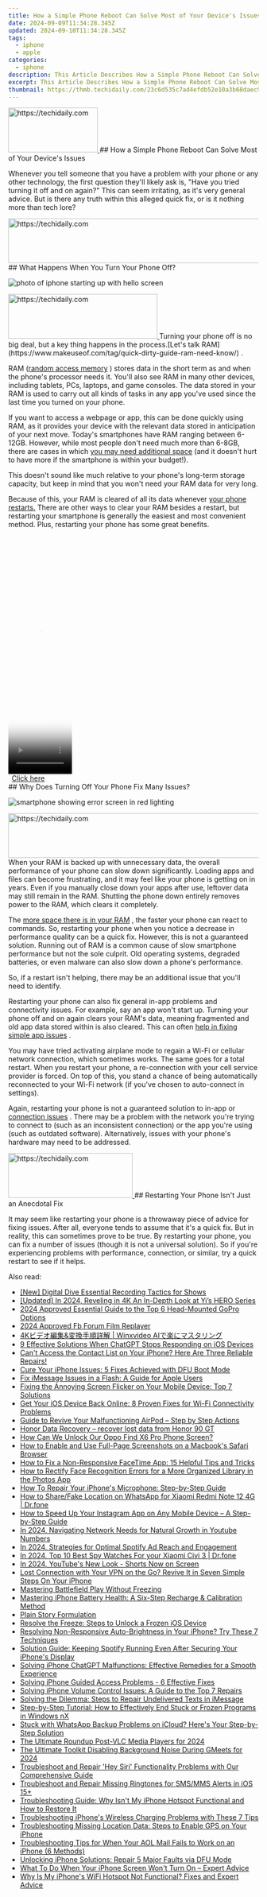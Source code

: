 ```yaml
---
title: How a Simple Phone Reboot Can Solve Most of Your Device's Issues
date: 2024-09-09T11:34:28.345Z
updated: 2024-09-10T11:34:28.345Z
tags:
  - iphone
  - apple
categories:
  - iphone
description: This Article Describes How a Simple Phone Reboot Can Solve Most of Your Device's Issues
excerpt: This Article Describes How a Simple Phone Reboot Can Solve Most of Your Device's Issues
thumbnail: https://thmb.techidaily.com/23c6d535c7ad4efdb52e10a3b68daec9ba5e42c7de8a668e1d922d4dde09167a.jpg
---
```


<!-- affiliate ads begin -->
<a href="https://aligracehair.sjv.io/c/5597632/2135367/19272" target="_top" id="2135367">
  <img src="//a.impactradius-go.com/display-ad/19272-2135367" border="0" alt="https://techidaily.com" width="180" height="90"/>
</a>
<img height="0" width="0" src="https://aligracehair.sjv.io/i/5597632/2135367/19272" style="position:absolute;visibility:hidden;" border="0" />
<!-- affiliate ads end -->
## How a Simple Phone Reboot Can Solve Most of Your Device's Issues

 Whenever you tell someone that you have a problem with your phone or any other technology, the first question they'll likely ask is, "Have you tried turning it off and on again?" This can seem irritating, as it's very general advice. But is there any truth within this alleged quick fix, or is it nothing more than tech lore?

<!-- affiliate ads begin -->
<a href="https://ephamedtechinc.pxf.io/c/5597632/2130529/26400" target="_top" id="2130529">
  <img src="//a.impactradius-go.com/display-ad/26400-2130529" border="0" alt="https://techidaily.com" width="728" height="90"/>
</a>
<img height="0" width="0" src="https://ephamedtechinc.pxf.io/i/5597632/2130529/26400" style="position:absolute;visibility:hidden;" border="0" />
<!-- affiliate ads end -->
## What Happens When You Turn Your Phone Off?

![photo of iphone starting up with hello screen](https://static1.makeuseofimages.com/wordpress/wp-content/uploads/2022/11/iphone-start-hello.jpg)

<!-- affiliate ads begin -->
<a href="https://aligracehair.sjv.io/c/5597632/2115946/19272" target="_top" id="2115946">
  <img src="//a.impactradius-go.com/display-ad/19272-2115946" border="0" alt="https://techidaily.com" width="300" height="90"/>
</a>
<img height="0" width="0" src="https://aligracehair.sjv.io/i/5597632/2115946/19272" style="position:absolute;visibility:hidden;" border="0" />
<!-- affiliate ads end -->
 Turning your phone off is no big deal, but a key thing happens in the process.[Let's talk RAM](https://www.makeuseof.com/tag/quick-dirty-guide-ram-need-know/) .

 RAM ([random access memory](https://www.makeuseof.com/tag/8-terms-need-know-buying-computer-ram/) ) stores data in the short term as and when the phone's processor needs it. You'll also see RAM in many other devices, including tablets, PCs, laptops, and game consoles. The data stored in your RAM is used to carry out all kinds of tasks in any app you've used since the last time you turned on your phone.

 If you want to access a webpage or app, this can be done quickly using RAM, as it provides your device with the relevant data stored in anticipation of your next move. Today's smartphones have RAM ranging between 6-12GB. However, while most people don't need much more than 6-8GB, there are cases in which [you may need additional space](https://www.makeuseof.com/how-much-ram-smartphone-need/) (and it doesn't hurt to have more if the smartphone is within your budget!).

 This doesn't sound like much relative to your phone's long-term storage capacity, but keep in mind that you won't need your RAM data for very long.

 Because of this, your RAM is cleared of all its data whenever [your phone restarts.](https://www.makeuseof.com/android-restarting-fixes/) There are other ways to clear your RAM besides a restart, but restarting your smartphone is generally the easiest and most convenient method. Plus, restarting your phone has some great benefits.

<!-- affiliate ads begin -->
<span id="1993647">
					<video width="128" height="480" style="cursor:pointer"
           poster="//a.impactradius-go.com/display-clicktoplayimage/1993647.png"
           onclick="if(!this.playClicked){this.play();this.setAttribute('controls',true);this.playClicked=true;}">
	   <source src="//a.impactradius-go.com/display-ad/22993-1993647">
	   <img src="//a.impactradius-go.com/display-clicktoplayimage/1993647.png" style="border: none; height: 100%; width: 100%; object-fit: contain">
	</video>
	<div style="width:80px;text-align:center"><a href="javascript:window.open(decodeURIComponent('https%3A%2F%2Fhomestyler.sjv.io%2Fc%2F5597632%2F1993647%2F22993'), '_blank');void(0);">Click here</a></div>
</span>
<img height="0" width="0" src="https://imp.pxf.io/i/5597632/1993647/22993" style="position:absolute;visibility:hidden;" border="0" />
<!-- affiliate ads end -->
## Why Does Turning Off Your Phone Fix Many Issues?

![smartphone showing error screen in red lighting](https://static1.makeuseofimages.com/wordpress/wp-content/uploads/2022/11/red-error-smartphone.jpg)

<!-- affiliate ads begin -->
<a href="https://aligracehair.sjv.io/c/5597632/2115951/19272" target="_top" id="2115951">
  <img src="//a.impactradius-go.com/display-ad/19272-2115951" border="0" alt="https://techidaily.com" width="728" height="90"/>
</a>
<img height="0" width="0" src="https://aligracehair.sjv.io/i/5597632/2115951/19272" style="position:absolute;visibility:hidden;" border="0" />
<!-- affiliate ads end -->
 When your RAM is backed up with unnecessary data, the overall performance of your phone can slow down significantly. Loading apps and files can become frustrating, and it may feel like your phone is getting on in years. Even if you manually close down your apps after use, leftover data may still remain in the RAM. Shutting the phone down entirely removes power to the RAM, which clears it completely.

 The [more space there is in your RAM](https://www.makeuseof.com/tag/5-ways-clear-memory-increase-ram-windows-computer/) , the faster your phone can react to commands. So, restarting your phone when you notice a decrease in performance quality can be a quick fix. However, this is not a guaranteed solution. Running out of RAM is a common cause of slow smartphone performance but not the sole culprit. Old operating systems, degraded batteries, or even malware can also slow down a phone's performance.

 So, if a restart isn't helping, there may be an additional issue that you'll need to identify.

 Restarting your phone can also fix general in-app problems and connectivity issues. For example, say an app won't start up. Turning your phone off and on again clears your RAM's data, meaning fragmented and old app data stored within is also cleared. This can often [help in fixing simple app issues](https://www.makeuseof.com/fix-android-apps-crashing/) .

 You may have tried activating airplane mode to regain a Wi-Fi or cellular network connection, which sometimes works. The same goes for a total restart. When you restart your phone, a re-connection with your cell service provider is forced. On top of this, you stand a chance of being automatically reconnected to your Wi-Fi network (if you've chosen to auto-connect in settings).

 Again, restarting your phone is not a guaranteed solution to in-app or [connection issues](https://www.makeuseof.com/tag/reasons-slow-internet-speed-smartphone/) . There may be a problem with the network you're trying to connect to (such as an inconsistent connection) or the app you're using (such as outdated software). Alternatively, issues with your phone's hardware may need to be addressed.

<!-- affiliate ads begin -->
<a href="https://bluettius.sjv.io/c/5597632/2139108/17108" target="_top" id="2139108">
  <img src="//a.impactradius-go.com/display-ad/17108-2139108" border="0" alt="https://techidaily.com" width="250" height="90"/>
</a>
<img height="0" width="0" src="https://bluettius.sjv.io/i/5597632/2139108/17108" style="position:absolute;visibility:hidden;" border="0" />
<!-- affiliate ads end -->
## Restarting Your Phone Isn't Just an Anecdotal Fix

 It may seem like restarting your phone is a throwaway piece of advice for fixing issues. After all, everyone tends to assume that it's a quick fix. But in reality, this can sometimes prove to be true. By restarting your phone, you can fix a number of issues (though it is not a universal solution). So if you're experiencing problems with performance, connection, or similar, try a quick restart to see if it helps.

<ins class="adsbygoogle"
     style="display:block"
     data-ad-format="autorelaxed"
     data-ad-client="ca-pub-7571918770474297"
     data-ad-slot="1223367746"></ins>



<ins class="adsbygoogle"
     style="display:block"
     data-ad-client="ca-pub-7571918770474297"
     data-ad-slot="8358498916"
     data-ad-format="auto"
     data-full-width-responsive="true"></ins>

<span class="atpl-alsoreadstyle">Also read:</span>
<div><ul>
<li><a href="https://desktop-recording.techidaily.com/new-digital-dive-essential-recording-tactics-for-shows/"><u>[New] Digital Dive Essential Recording Tactics for Shows</u></a></li>
<li><a href="https://fox-friendly.techidaily.com/updated-in-2024-reveling-in-4k-an-in-depth-look-at-yis-hero-series/"><u>[Updated] In 2024, Reveling in 4K An In-Depth Look at Yi’s HERO Series</u></a></li>
<li><a href="https://article-files.techidaily.com/2024-approved-essential-guide-to-the-top-6-head-mounted-gopro-options/"><u>2024 Approved Essential Guide to the Top 6 Head-Mounted GoPro Options</u></a></li>
<li><a href="https://facebook-clips.techidaily.com/2024-approved-fb-forum-film-replayer/"><u>2024 Approved Fb Forum Film Replayer</u></a></li>
<li><a href="https://vp-tips.techidaily.com/4kand-winxvideo-ai/"><u>4Kビデオ編集&変換手順詳解 | Winxvideo AIで楽にマスタリング</u></a></li>
<li><a href="https://fox-that.techidaily.com/9-effective-solutions-when-chatgpt-stops-responding-on-ios-devices/"><u>9 Effective Solutions When ChatGPT Stops Responding on iOS Devices</u></a></li>
<li><a href="https://fox-that.techidaily.com/1721478816595-cant-access-the-contact-list-on-your-iphone-here-are-three-reliable-repairs/"><u>Can't Access the Contact List on Your iPhone? Here Are Three Reliable Repairs!</u></a></li>
<li><a href="https://fox-that.techidaily.com/cure-your-iphone-issues-5-fixes-achieved-with-dfu-boot-mode/"><u>Cure Your iPhone Issues: 5 Fixes Achieved with DFU Boot Mode</u></a></li>
<li><a href="https://fox-that.techidaily.com/fix-imessage-issues-in-a-flash-a-guide-for-apple-users/"><u>Fix iMessage Issues in a Flash: A Guide for Apple Users</u></a></li>
<li><a href="https://fox-that.techidaily.com/fixing-the-annoying-screen-flicker-on-your-mobile-device-top-7-solutions/"><u>Fixing the Annoying Screen Flicker on Your Mobile Device: Top 7 Solutions</u></a></li>
<li><a href="https://fox-that.techidaily.com/get-your-ios-device-back-online-8-proven-fixes-for-wi-fi-connectivity-problems/"><u>Get Your iOS Device Back Online: 8 Proven Fixes for Wi-Fi Connectivity Problems</u></a></li>
<li><a href="https://fox-that.techidaily.com/guide-to-revive-your-malfunctioning-airpod-step-by-step-actions/"><u>Guide to Revive Your Malfunctioning AirPod – Step by Step Actions</u></a></li>
<li><a href="https://phone-solutions.techidaily.com/honor-data-recovery-recover-lost-data-from-honor-90-gt-by-fonelab-android-recover-data/"><u>Honor Data Recovery – recover lost data from Honor 90 GT</u></a></li>
<li><a href="https://easy-unlock-android.techidaily.com/how-can-we-unlock-our-oppo-find-x6-pro-phone-screen-by-drfone-android/"><u>How Can We Unlock Our Oppo Find X6 Pro Phone Screen?</u></a></li>
<li><a href="https://fox-that.techidaily.com/how-to-enable-and-use-full-page-screenshots-on-a-macbooks-safari-browser/"><u>How to Enable and Use Full-Page Screenshots on a Macbook's Safari Browser</u></a></li>
<li><a href="https://fox-that.techidaily.com/how-to-fix-a-non-responsive-facetime-app-15-helpful-tips-and-tricks/"><u>How to Fix a Non-Responsive FaceTime App: 15 Helpful Tips and Tricks</u></a></li>
<li><a href="https://fox-that.techidaily.com/how-to-rectify-face-recognition-errors-for-a-more-organized-library-in-the-photos-app/"><u>How to Rectify Face Recognition Errors for a More Organized Library in the Photos App</u></a></li>
<li><a href="https://fox-that.techidaily.com/how-to-repair-your-iphones-microphone-step-by-step-guide/"><u>How To Repair Your iPhone's Microphone: Step-by-Step Guide</u></a></li>
<li><a href="https://fix-guide.techidaily.com/how-to-sharefake-location-on-whatsapp-for-xiaomi-redmi-note-12-4g-drfone-by-drfone-virtual-android/"><u>How to Share/Fake Location on WhatsApp for Xiaomi Redmi Note 12 4G | Dr.fone</u></a></li>
<li><a href="https://fox-that.techidaily.com/how-to-speed-up-your-instagram-app-on-any-mobile-device-a-step-by-step-guide/"><u>How to Speed Up Your Instagram App on Any Mobile Device – A Step-by-Step Guide</u></a></li>
<li><a href="https://extra-approaches.techidaily.com/in-2024-navigating-network-needs-for-natural-growth-in-youtube-numbers/"><u>In 2024, Navigating Network Needs for Natural Growth in Youtube Numbers</u></a></li>
<li><a href="https://some-approaches.techidaily.com/in-2024-strategies-for-optimal-spotify-ad-reach-and-engagement/"><u>In 2024, Strategies for Optimal Spotify Ad Reach and Engagement</u></a></li>
<li><a href="https://android-location-track.techidaily.com/in-2024-top-10-best-spy-watches-for-your-xiaomi-civi-3-drfone-by-drfone-virtual-android/"><u>In 2024, Top 10 Best Spy Watches For your Xiaomi Civi 3 | Dr.fone</u></a></li>
<li><a href="https://youtube-webster.techidaily.com/24-youtubes-new-look-shorts-now-on-screen/"><u>In 2024, YouTube's New Look - Shorts Now on Screen</u></a></li>
<li><a href="https://fox-that.techidaily.com/lost-connection-with-your-vpn-on-the-go-revive-it-in-seven-simple-steps-on-your-iphone/"><u>Lost Connection with Your VPN on the Go? Revive It in Seven Simple Steps On Your iPhone</u></a></li>
<li><a href="https://win-able.techidaily.com/mastering-battlefield-play-without-freezing/"><u>Mastering Battlefield Play Without Freezing</u></a></li>
<li><a href="https://fox-that.techidaily.com/mastering-iphone-battery-health-a-six-step-recharge-and-calibration-method/"><u>Mastering iPhone Battery Health: A Six-Step Recharge & Calibration Method</u></a></li>
<li><a href="https://vp-tips.techidaily.com/plain-story-formulation/"><u>Plain Story Formulation</u></a></li>
<li><a href="https://fox-that.techidaily.com/resolve-the-freeze-steps-to-unlock-a-frozen-ios-device/"><u>Resolve the Freeze: Steps to Unlock a Frozen iOS Device</u></a></li>
<li><a href="https://fox-that.techidaily.com/resolving-non-responsive-auto-brightness-in-your-iphone-try-these-7-techniques/"><u>Resolving Non-Responsive Auto-Brightness in Your iPhone? Try These 7 Techniques</u></a></li>
<li><a href="https://fox-that.techidaily.com/solution-guide-keeping-spotify-running-even-after-securing-your-iphones-display/"><u>Solution Guide: Keeping Spotify Running Even After Securing Your iPhone's Display</u></a></li>
<li><a href="https://fox-that.techidaily.com/solving-iphone-chatgpt-malfunctions-effective-remedies-for-a-smooth-experience/"><u>Solving iPhone ChatGPT Malfunctions: Effective Remedies for a Smooth Experience</u></a></li>
<li><a href="https://fox-that.techidaily.com/solving-iphone-guided-access-problems-6-effective-fixes/"><u>Solving iPhone Guided Access Problems - 6 Effective Fixes</u></a></li>
<li><a href="https://fox-that.techidaily.com/solving-iphone-volume-control-issues-a-guide-to-the-top-7-repairs/"><u>Solving iPhone Volume Control Issues: A Guide to the Top 7 Repairs</u></a></li>
<li><a href="https://fox-that.techidaily.com/solving-the-dilemma-steps-to-repair-undelivered-texts-in-imessage/"><u>Solving the Dilemma: Steps to Repair Undelivered Texts in iMessage</u></a></li>
<li><a href="https://tech-recovery.techidaily.com/step-by-step-tutorial-how-to-effectively-end-stuck-or-frozen-programs-in-windows-nx/"><u>Step-by-Step Tutorial: How to Effectively End Stuck or Frozen Programs in Windows nX</u></a></li>
<li><a href="https://fox-that.techidaily.com/stuck-with-whatsapp-backup-problems-on-icloud-heres-your-step-by-step-solution/"><u>Stuck with WhatsApp Backup Problems on iCloud? Here's Your Step-by-Step Solution</u></a></li>
<li><a href="https://some-guidance.techidaily.com/the-ultimate-roundup-post-vlc-media-players-for-2024/"><u>The Ultimate Roundup Post-VLC Media Players for 2024</u></a></li>
<li><a href="https://screen-capture.techidaily.com/the-ultimate-toolkit-disabling-background-noise-during-gmeets-for-2024/"><u>The Ultimate Toolkit Disabling Background Noise During GMeets for 2024</u></a></li>
<li><a href="https://fox-that.techidaily.com/troubleshoot-and-repair-hey-siri-functionality-problems-with-our-comprehensive-guide/"><u>Troubleshoot and Repair 'Hey Siri' Functionality Problems with Our Comprehensive Guide</u></a></li>
<li><a href="https://fox-that.techidaily.com/troubleshoot-and-repair-missing-ringtones-for-smsmms-alerts-in-ios-15plus/"><u>Troubleshoot and Repair Missing Ringtones for SMS/MMS Alerts in iOS 15+</u></a></li>
<li><a href="https://fox-that.techidaily.com/troubleshooting-guide-why-isnt-my-iphone-hotspot-functional-and-how-to-restore-it/"><u>Troubleshooting Guide: Why Isn't My iPhone Hotspot Functional and How to Restore It</u></a></li>
<li><a href="https://fox-that.techidaily.com/troubleshooting-iphones-wireless-charging-problems-with-these-7-tips/"><u>Troubleshooting iPhone's Wireless Charging Problems with These 7 Tips</u></a></li>
<li><a href="https://fox-that.techidaily.com/troubleshooting-missing-location-data-steps-to-enable-gps-on-your-iphone/"><u>Troubleshooting Missing Location Data: Steps to Enable GPS on Your iPhone</u></a></li>
<li><a href="https://fox-that.techidaily.com/troubleshooting-tips-for-when-your-aol-mail-fails-to-work-on-an-iphone-6-methods/"><u>Troubleshooting Tips for When Your AOL Mail Fails to Work on an iPhone (6 Methods)</u></a></li>
<li><a href="https://fox-that.techidaily.com/unlocking-iphone-solutions-repair-5-major-faults-via-dfu-mode/"><u>Unlocking iPhone Solutions: Repair 5 Major Faults via DFU Mode</u></a></li>
<li><a href="https://fox-that.techidaily.com/what-to-do-when-your-iphone-screen-wont-turn-on-expert-advice/"><u>What To Do When Your iPhone Screen Won't Turn On – Expert Advice</u></a></li>
<li><a href="https://fox-that.techidaily.com/why-is-my-iphones-wifi-hotspot-not-functional-fixes-and-expert-advice/"><u>Why Is My iPhone's WiFi Hotspot Not Functional? Fixes and Expert Advice</u></a></li>
</ul></div>
